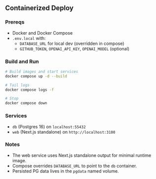 ## Containerized Deploy

### Prereqs
- Docker and Docker Compose
- `.env.local` with:
  - `DATABASE_URL` for local dev (overridden in compose)
  - `GITHUB_TOKEN`, `OPENAI_API_KEY`, `OPENAI_MODEL` (optional)

### Build and Run
```bash
# Build images and start services
docker compose up -d --build

# Tail logs
docker compose logs -f

# Stop
docker compose down
```

### Services
- `db` (Postgres 16) on `localhost:55432`
- `web` (Next.js standalone) on `http://localhost:3100`

### Notes
- The web service uses Next.js standalone output for minimal runtime image.
- Compose overrides `DATABASE_URL` to point to the `db` container.
- Persisted PG data lives in the `pgdata` named volume.


